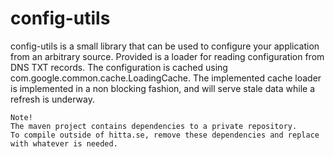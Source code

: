 config-utils
=========

config-utils is a small library that can be used to configure your application from an arbitrary source. Provided is a loader for reading configuration from DNS TXT records. The configuration is cached using com.google.common.cache.LoadingCache. The implemented cache loader is implemented in a non blocking fashion, and will serve stale data while a refresh is underway.

````
Note!
The maven project contains dependencies to a private repository.
To compile outside of hitta.se, remove these dependencies and replace with whatever is needed.
````
